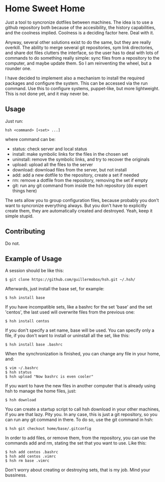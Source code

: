 Home Sweet Home
===============

Just a tool to syncronize dotfiles between machines. The idea is to use a
github repository both because of the accesibility, the history capabilities,
and the coolness implied.  Coolness is a deciding factor here. Deal with it.

Anyway, several other solutions exist to do the same, but they are really
overkill. The ability to merge several git repositories, sym link directories,
and share dot files clutters the interface, so the user has to deal with lots
of commands to do something really simple: sync files from a repository to the
computer, and maybe update them. So I am reinventing the wheel, but a
rounder one.

I have decided to implement also a mechanism to install the required packages
and configure the system. This can be accessed via the run command. Use this to
configure systems, puppet-like, but more lightweight. This is not done yet, and
it may never be.

Usage
-----

Just run:

    hsh <command> [<set> ...]

where command can be:

  * status: check server and local status
  * install: make symbolic links for the files in the chosen set
  * uninstall: remove the symbolic links, and try to recover the originals
  * upload: upload all the files to the server
  * download: download files from the server, but not install
  * add: add a new dotfile to the repository, create a set if needed
  * rm: remove a dotfile from the repository, removing the set if empty
  * git: run any git command from inside the hsh repository (do expert things here)

The sets allow you to group configuration files, because probably you don't want
to syncronize everything always. But you don't have to explicitly create them,
they are automatically created and destroyed. Yeah, keep it simple stupid.

Contributing
------------

Do not.

Example of Usage
----------------

A session should be like this:

    $ git clone https://github.com/guillermobox/hsh.git ~/.hsh/

Afterwards, just install the base set, for example:

    $ hsh install base

If you have incompatible sets, like a bashrc for the set 'base' and the set
'centos', the last used will overwrite files from the previous one:

    $ hsh install centos

If you don't specify a set name, base will be used. You can specify only a file,
if you don't want to install or uninstall all the set, like this:

    $ hsh install base .bashrc

When the synchronization is finished, you can change any file in your home,
and:

    $ vim ~/.bashrc
    $ hsh status
    $ hsh upload "Now bashrc is even cooler"

If you want to have the new files in another computer that is already using
hsh to manage the home files, just:

    $ hsh download

You can create a startup script to call hsh download in your other machines, if
you are that lazy. Pity you. In any case, this is just a git repository, so you
can run any git command in there. To do so, use the git command in hsh:

    $ hsh git checkout home/base/.gitconfig

In order to add files, or remove them, from the repository, you can use the
commands add and rm, stating the set that you want to use. Like this:

    $ hsh add centos .bashrc
    $ hsh add centos .vimrc
    $ hsh rm base .vimrc

Don't worry about creating or destroying sets, that is my job. Mind your
bussiness.
